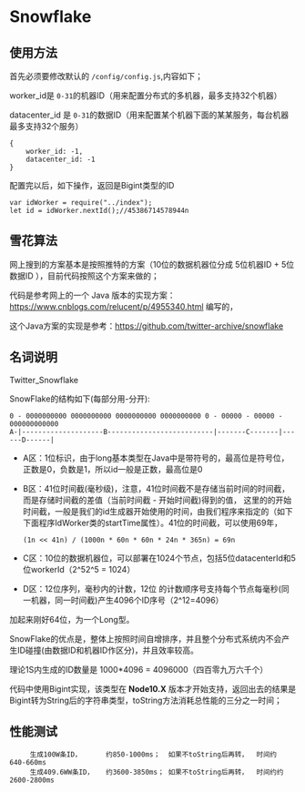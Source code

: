 # Snowflake

## 使用方法

首先必须要修改默认的 `/config/config.js`,内容如下；

worker_id是 `0-31`的机器ID（用来配置分布式的多机器，最多支持32个机器）

datacenter_id 是 `0-31`的数据ID（用来配置某个机器下面的某某服务，每台机器最多支持32个服务）

```
{
    worker_id: -1,
    datacenter_id: -1
}
```

配置完以后，如下操作，返回是Bigint类型的ID

```
var idWorker = require("../index");
let id = idWorker.nextId();//45386714578944n
```

## 雪花算法

网上搜到的方案基本是按照推特的方案（10位的数据机器位分成 5位机器ID + 5位数据ID ），目前代码按照这个方案来做的；

代码是参考网上的一个 Java 版本的实现方案：https://www.cnblogs.com/relucent/p/4955340.html 编写的，

这个Java方案的实现是参考：https://github.com/twitter-archive/snowflake

## 名词说明

Twitter_Snowflake

SnowFlake的结构如下(每部分用-分开):
```
0 - 0000000000 0000000000 0000000000 0000000000 0 - 00000 - 00000 - 000000000000 
A-|--------------------B--------------------------|-------C-------|------D------|
```

- A区：1位标识，由于long基本类型在Java中是带符号的，最高位是符号位，正数是0，负数是1，所以id一般是正数，最高位是0
- B区：41位时间截(毫秒级)，注意，41位时间截不是存储当前时间的时间截，而是存储时间截的差值（当前时间截 - 开始时间截)得到的值， 这里的的开始时间截，一般是我们的id生成器开始使用的时间，由我们程序来指定的（如下下面程序IdWorker类的startTime属性）。41位的时间截，可以使用69年，

    ```
    (1n << 41n) / (1000n * 60n * 60n * 24n * 365n) = 69n
    ```

- C区：10位的数据机器位，可以部署在1024个节点，包括5位datacenterId和5位workerId（2^52^5 = 1024）

- D区：12位序列，毫秒内的计数，12位 的计数顺序号支持每个节点每毫秒(同一机器，同一时间截)产生4096个ID序号（2^12=4096）

加起来刚好64位，为一个Long型。

SnowFlake的优点是，整体上按照时间自增排序，并且整个分布式系统内不会产生ID碰撞(由数据ID和机器ID作区分)，并且效率较高。

理论1S内生成的ID数量是 1000*4096 = 4096000（四百零九万六千个）

代码中使用Bigint实现，该类型在 **Node10.X** 版本才开始支持，返回出去的结果是Bigint转为String后的字符串类型，toString方法消耗总性能的三分之一时间；

## 性能测试

```
     生成100W条ID，      约850-1000ms；  如果不toString后再转，  时间约 640-660ms
     生成409.6WW条ID，   约3600-3850ms； 如果不toString后再转，  时间约约 2600-2800ms
```